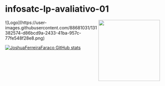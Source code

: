 # infosatc-lp-avaliativo-01
 <img align="right" width="200" height="200" src="">
![Logo](https://user-images.githubusercontent.com/88681031/131382574-d86bcd9a-2433-41ba-957c-77fe548f28e8.png)

 [![JoshuaFerreiraFaraco GitHub stats](https://github-readme-stats.vercel.app/api?username=NOMEGIT)](https://github.com/JoshuaFerreiraFaraco/github-readme-stats)


